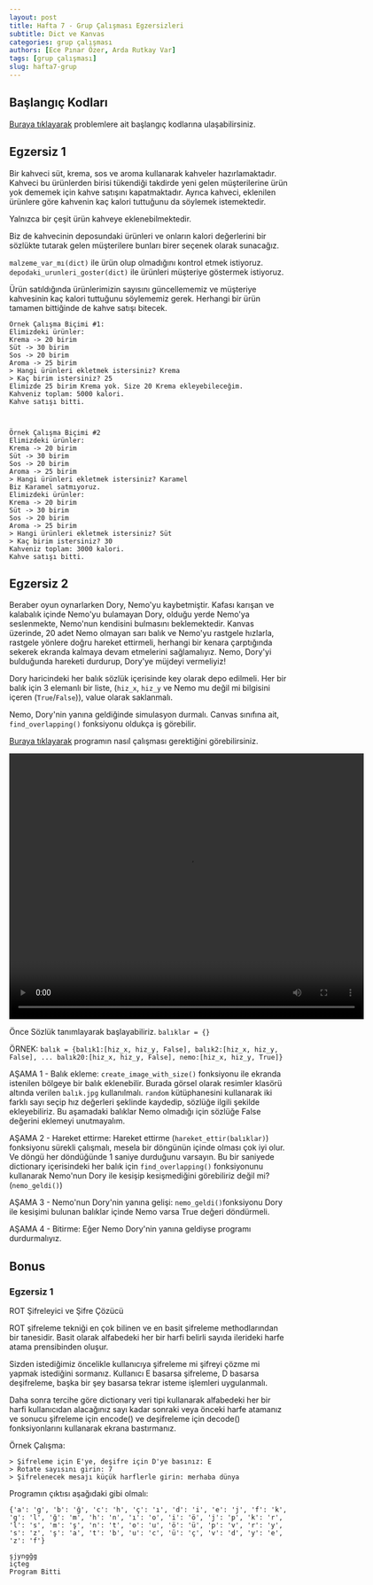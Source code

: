 ```yaml
---
layout: post
title: Hafta 7 - Grup Çalışması Egzersizleri
subtitle: Dict ve Kanvas
categories: grup çalışması
authors: [Ece Pınar Özer, Arda Rutkay Var]
tags: [grup çalışması]
slug: hafta7-grup
---
```


## Başlangıç Kodları

[Buraya tıklayarak](https://drive.google.com/drive/folders/1P0nSHGlAeK6pS2pjgtNL6B_rEFz8itQU) problemlere ait başlangıç kodlarına ulaşabilirsiniz.

## Egzersiz 1

Bir kahveci süt, krema, sos ve aroma kullanarak kahveler hazırlamaktadır.
Kahveci bu ürünlerden birisi tükendiği takdirde yeni gelen müşterilerine
ürün yok dememek için kahve satışını kapatmaktadır.
Ayrıca kahveci, eklenilen ürünlere göre kahvenin kaç kalori tuttuğunu da
söylemek istemektedir.

Yalnızca bir çeşit ürün kahveye eklenebilmektedir.

Biz de kahvecinin deposundaki ürünleri ve onların kalori değerlerini
bir sözlükte tutarak gelen müşterilere bunları birer seçenek olarak sunacağız.

`malzeme_var_mı(dict)` ile ürün olup olmadığını kontrol etmek istiyoruz.
`depodaki_urunleri_goster(dict)` ile ürünleri müşteriye göstermek istiyoruz.

Ürün satıldığında ürünlerimizin sayısını güncellememiz ve müşteriye
kahvesinin kaç kalori tuttuğunu söylememiz gerek.
Herhangi bir ürün tamamen bittiğinde de kahve satışı bitecek.



```
Örnek Çalışma Biçimi #1:
Elimizdeki ürünler: 
Krema -> 20 birim
Süt -> 30 birim
Sos -> 20 birim
Aroma -> 25 birim
> Hangi ürünleri ekletmek istersiniz? Krema
> Kaç birim istersiniz? 25
Elimizde 25 birim Krema yok. Size 20 Krema ekleyebileceğim.
Kahveniz toplam: 5000 kalori.
Kahve satışı bitti.



Örnek Çalışma Biçimi #2
Elimizdeki ürünler: 
Krema -> 20 birim
Süt -> 30 birim
Sos -> 20 birim
Aroma -> 25 birim
> Hangi ürünleri ekletmek istersiniz? Karamel
Biz Karamel satmıyoruz.
Elimizdeki ürünler: 
Krema -> 20 birim
Süt -> 30 birim
Sos -> 20 birim
Aroma -> 25 birim
> Hangi ürünleri ekletmek istersiniz? Süt
> Kaç birim istersiniz? 30
Kahveniz toplam: 3000 kalori.
Kahve satışı bitti.
```

## Egzersiz 2

Beraber oyun oynarlarken Dory, Nemo'yu kaybetmiştir. Kafası karışan ve kalabalık içinde Nemo'yu bulamayan Dory,
olduğu yerde Nemo'ya seslenmekte, Nemo'nun kendisini bulmasını beklemektedir. Kanvas üzerinde, 20 adet Nemo olmayan
sarı balık ve Nemo'yu rastgele hızlarla, rastgele yönlere doğru hareket ettirmeli, herhangi bir kenara çarptığında
sekerek ekranda kalmaya devam etmelerini sağlamalıyız. Nemo, Dory'yi bulduğunda hareketi durdurup, Dory'ye müjdeyi vermeliyiz!

Dory haricindeki her balık sözlük içerisinde key olarak depo edilmeli. Her bir balık için 3 elemanlı bir liste, (```hiz_x```, ```hiz_y``` ve Nemo mu değil mi bilgisini içeren (```True```/```False```)), value olarak saklanmalı.

Nemo, Dory'nin yanına geldiğinde simulasyon durmalı. Canvas sınıfına ait, ```find_overlapping()``` fonksiyonu oldukça iş görebilir.

[Buraya tıklayarak](https://drive.google.com/file/d/1eHOyyIUYlu4EdG3CVGmVOn-RFPeHgqVF/view?usp=sharing) programın nasıl çalışması gerektiğini görebilirsiniz.

<video src="https://drive.google.com/file/d/1eHOyyIUYlu4EdG3CVGmVOn-RFPeHgqVF/preview" width="640" height="480"></iframe>

Önce Sözlük tanımlayarak başlayabiliriz. ```balıklar = {}```

ÖRNEK:
```balık = {balık1:[hiz_x, hiz_y, False], balık2:[hiz_x, hiz_y, False], ... balık20:[hiz_x, hiz_y, False], nemo:[hiz_x, hiz_y, True]}```

AŞAMA 1 - Balık ekleme:
```create_image_with_size()``` fonksiyonu ile ekranda istenilen bölgeye bir balık eklenebilir. Burada görsel olarak resimler klasörü altında verilen ```balık.jpg``` kullanılmalı.
```random``` kütüphanesini kullanarak iki farklı sayı seçip hız değerleri şeklinde kaydedip, sözlüğe ilgili şekilde ekleyebiliriz.
Bu aşamadaki balıklar Nemo olmadığı için sözlüğe False değerini eklemeyi unutmayalım. 

AŞAMA 2 - Hareket ettirme:
Hareket ettirme (```hareket_ettir(balıklar)```) fonksiyonu sürekli çalışmalı, mesela bir döngünün içinde olması çok iyi olur. Ve döngü her döndüğünde 1 saniye durduğunu varsayın. Bu bir saniyede dictionary içerisindeki her balık için ```find_overlapping()``` fonksiyonunu kullanarak Nemo'nun Dory ile kesişip kesişmediğini görebiliriz değil mi? (```nemo_geldi()```)

AŞAMA 3 - Nemo'nun Dory'nin yanına gelişi:
```nemo_geldi()```fonksiyonu Dory ile kesişimi bulunan balıklar içinde Nemo varsa True değeri döndürmeli.

AŞAMA 4 - Bitirme:
Eğer Nemo Dory'nin yanına geldiyse programı durdurmalıyız.


## Bonus

### Egzersiz 1

ROT Şifreleyici ve Şifre Çözücü

ROT şifreleme tekniği en çok bilinen ve en basit şifreleme methodlarından bir tanesidir.
Basit olarak alfabedeki her bir harfi belirli sayıda ilerideki harfe atama prensibinden oluşur.

Sizden istediğimiz öncelikle kullanıcıya
şifreleme mi şifreyi çözme mi yapmak istediğini sormanız.
Kullanıcı E basarsa şifreleme, D basarsa deşifreleme, başka bir şey basarsa tekrar isteme işlemleri uygulanmalı.

Daha sonra tercihe göre dictionary veri tipi kullanarak alfabedeki her bir harfi kullanıcıdan
alacağınız sayı kadar sonraki veya önceki harfe atamanız
ve sonucu şifreleme için encode() ve deşifreleme için decode() fonksiyonlarını
kullanarak ekrana bastırmanız.

Örnek Çalışma:
```
> Şifreleme için E'ye, deşifre için D'ye basınız: E
> Rotate sayısını girin: 7
> Şifrelenecek mesajı küçük harflerle girin: merhaba dünya
```
Programın çıktısı aşağıdaki gibi olmalı:
```
{'a': 'g', 'b': 'ğ', 'c': 'h', 'ç': 'ı', 'd': 'i', 'e': 'j', 'f': 'k', 'g': 'l', 'ğ': 'm', 'h': 'n', 'ı': 'o', 'i': 'ö', 'j': 'p', 'k': 'r', 'l': 's', 'm': 'ş', 'n': 't', 'o': 'u', 'ö': 'ü', 'p': 'v', 'r': 'y', 's': 'z', 'ş': 'a', 't': 'b', 'u': 'c', 'ü': 'ç', 'v': 'd', 'y': 'e', 'z': 'f'}

şjyngğg
içteg
Program Bitti
```